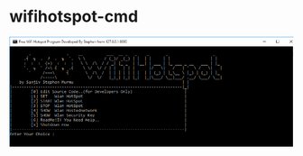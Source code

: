 # wifihotspot-cmd

<img src="https://github.com/SanjeevStephan/wifihotspot-cmd/blob/main/images/img_01.PNG"/>
